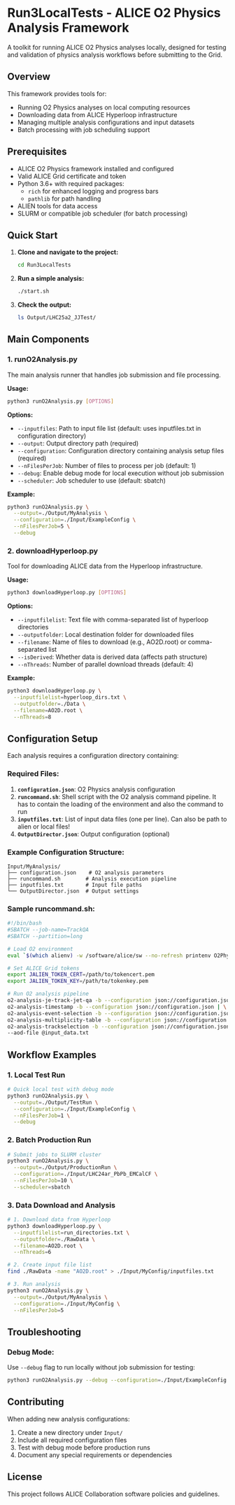 # Run3LocalTests - ALICE O2 Physics Analysis Framework

A toolkit for running ALICE O2 Physics analyses locally, designed for testing and validation of physics analysis workflows before submitting to the Grid.

## Overview

This framework provides tools for:
- Running O2 Physics analyses on local computing resources  
- Downloading data from ALICE Hyperloop infrastructure
- Managing multiple analysis configurations and input datasets
- Batch processing with job scheduling support

## Prerequisites

- ALICE O2 Physics framework installed and configured
- Valid ALICE Grid certificate and token
- Python 3.6+ with required packages:
  - `rich` for enhanced logging and progress bars
  - `pathlib` for path handling
- ALIEN tools for data access
- SLURM or compatible job scheduler (for batch processing)

## Quick Start

1. **Clone and navigate to the project:**
   ```bash
   cd Run3LocalTests
   ```

2. **Run a simple analysis:**
   ```bash
   ./start.sh
   ```

3. **Check the output:**
   ```bash
   ls Output/LHC25a2_JJTest/
   ```

## Main Components

### 1. runO2Analysis.py

The main analysis runner that handles job submission and file processing.

**Usage:**
```bash
python3 runO2Analysis.py [OPTIONS]
```

**Options:**
- `--inputfiles`: Path to input file list (default: uses inputfiles.txt in configuration directory)
- `--output`: Output directory path (required)
- `--configuration`: Configuration directory containing analysis setup files (required)
- `--nFilesPerJob`: Number of files to process per job (default: 1)
- `--debug`: Enable debug mode for local execution without job submission
- `--scheduler`: Job scheduler to use (default: sbatch)

**Example:**
```bash
python3 runO2Analysis.py \
  --output=./Output/MyAnalysis \
  --configuration=./Input/ExampleConfig \
  --nFilesPerJob=5 \
  --debug
```

### 2. downloadHyperloop.py

Tool for downloading ALICE data from the Hyperloop infrastructure.

**Usage:**
```bash
python3 downloadHyperloop.py [OPTIONS]
```

**Options:**
- `--inputfilelist`: Text file with comma-separated list of hyperloop directories
- `--outputfolder`: Local destination folder for downloaded files  
- `--filename`: Name of files to download (e.g., AO2D.root) or comma-separated list
- `--isDerived`: Whether data is derived data (affects path structure)
- `--nThreads`: Number of parallel download threads (default: 4)

**Example:**
```bash
python3 downloadHyperloop.py \
  --inputfilelist=hyperloop_dirs.txt \
  --outputfolder=./Data \
  --filename=AO2D.root \
  --nThreads=8
```

## Configuration Setup

Each analysis requires a configuration directory containing:

### Required Files:
1. **`configuration.json`**: O2 Physics analysis configuration
2. **`runcommand.sh`**: Shell script with the O2 analysis command pipeline. It has to contain the loading of the environment and also the command to run 
3. **`inputfiles.txt`**: List of input data files (one per line). Can also be path to alien or local files!
4. **`OutputDirector.json`**: Output configuration (optional)


### Example Configuration Structure:
```
Input/MyAnalysis/
├── configuration.json    # O2 analysis parameters
├── runcommand.sh        # Analysis execution pipeline
├── inputfiles.txt       # Input file paths
└── OutputDirector.json  # Output settings
```

### Sample runcommand.sh:
```bash
#!/bin/bash
#SBATCH --job-name=TrackQA
#SBATCH --partition=long

# Load O2 environment
eval `$(which alienv) -w /software/alice/sw --no-refresh printenv O2Physics/latest`

# Set ALICE Grid tokens
export JALIEN_TOKEN_CERT=/path/to/tokencert.pem
export JALIEN_TOKEN_KEY=/path/to/tokenkey.pem

# Run O2 analysis pipeline
o2-analysis-je-track-jet-qa -b --configuration json://configuration.json | \
o2-analysis-timestamp -b --configuration json://configuration.json | \
o2-analysis-event-selection -b --configuration json://configuration.json | \
o2-analysis-multiplicity-table -b --configuration json://configuration.json | \
o2-analysis-trackselection -b --configuration json://configuration.json \
--aod-file @input_data.txt
```

## Workflow Examples

### 1. Local Test Run
```bash
# Quick local test with debug mode
python3 runO2Analysis.py \
  --output=./Output/TestRun \
  --configuration=./Input/ExampleConfig \
  --nFilesPerJob=1 \
  --debug
```

### 2. Batch Production Run
```bash
# Submit jobs to SLURM cluster
python3 runO2Analysis.py \
  --output=./Output/ProductionRun \
  --configuration=./Input/LHC24ar_PbPb_EMCalCF \
  --nFilesPerJob=10 \
  --scheduler=sbatch
```

### 3. Data Download and Analysis
```bash
# 1. Download data from Hyperloop
python3 downloadHyperloop.py \
  --inputfilelist=run_directories.txt \
  --outputfolder=./RawData \
  --filename=AO2D.root \
  --nThreads=6

# 2. Create input file list
find ./RawData -name "AO2D.root" > ./Input/MyConfig/inputfiles.txt

# 3. Run analysis
python3 runO2Analysis.py \
  --output=./Output/MyAnalysis \
  --configuration=./Input/MyConfig \
  --nFilesPerJob=5
```

## Troubleshooting

### Debug Mode:
Use `--debug` flag to run locally without job submission for testing:
```bash
python3 runO2Analysis.py --debug --configuration=./Input/ExampleConfig --output=./Output/Debug
```

## Contributing

When adding new analysis configurations:
1. Create a new directory under `Input/`
2. Include all required configuration files
3. Test with debug mode before production runs
4. Document any special requirements or dependencies


## License

This project follows ALICE Collaboration software policies and guidelines.
